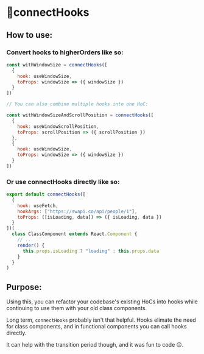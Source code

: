 # 🚢connectHooks 

## How to use:

### Convert hooks to higherOrders like so:

```jsx
const withWindowSize = connectHooks([
  {
    hook: useWindowSize,
    toProps: windowSize => ({ windowSize })
  }
])
```

```jsx
// You can also combine multiple hooks into one HoC:

const withWindowSizeAndScrollPosition = connectHooks([
  {
    hook: useWindowScrollPosition,
    toProps: scrollPosition => ({ scrollPosition })
  },
  {
    hook: useWindowSize,
    toProps: windowSize => ({ windowSize })
  }
])
```

### Or use connectHooks directly like so:

```jsx
export default connectHooks([
  {
    hook: useFetch,
    hookArgs: ["https://swapi.co/api/people/1"],
    toProps: ([isLoading, data]) => ({ isLoading, data })
  }
])(
  class ClassComponent extends React.Component {
    // ...
    render() {
      this.props.isLoading ? "loading" : this.props.data
    }
  }
)
```

## Purpose:

Using this, you can refactor your codebase's existing HoCs into hooks while continuing to use them with your old class components. 

Long term, `connectHooks` probably isn't that helpful. Hooks elimate the need for class components, and in functional components you can call hooks directly.

It can help with the transition period though, and it was fun to code 😉.
